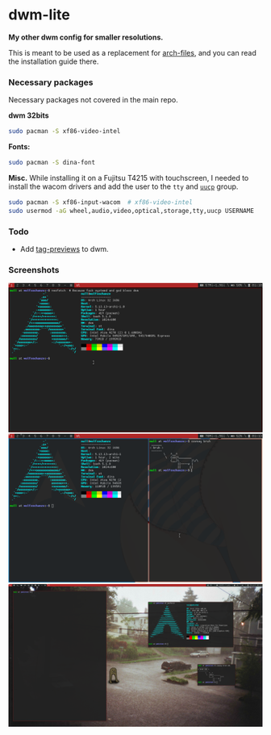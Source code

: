 # dwm-lite
**My other dwm config for smaller resolutions.**

This is meant to be used as a replacement for [arch-files](https://github.com/r4v10l1/arch-files/), and you can read the installation guide there.

### Necessary packages
Necessary packages not covered in the main repo.

**dwm 32bits**
```bash
sudo pacman -S xf86-video-intel
```

**Fonts:**
```bash
sudo pacman -S dina-font
```

**Misc.**
While installing it on a Fujitsu T4215 with touchscreen, I needed to install the wacom drivers and add the user to the `tty` and [`uucp`](https://wiki.archlinux.org/title/Users_and_groups#User_groups) group.
```bash
sudo pacman -S xf86-input-wacom  # xf86-video-intel
sudo usermod -aG wheel,audio,video,optical,storage,tty,uucp USERNAME
```

### Todo
- Add [tag-previews](https://dwm.suckless.org/patches/tag-previews/) to dwm.

### Screenshots
![Screenshot without ras](images/dwm-lite1.png)
![Screenshot with ras](images/dwm-lite2.png)
![dwm-lite-mix](images/dwm-lite-mix.png)
